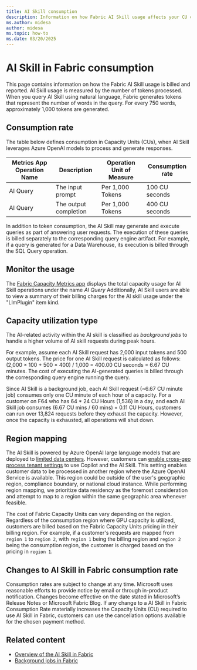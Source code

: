 ```yaml
---
title: AI Skill consumption
description: Information on how Fabric AI Skill usage affects your CU consumption.
ms.author: midesa
author: midesa
ms.topic: how-to
ms.date: 03/20/2025
---
```


# AI Skill in Fabric consumption

This page contains information on how the Fabric AI Skill usage is billed and reported. AI Skill usage is measured by the number of tokens processed. When you query AI Skill using natural language, Fabric generates tokens that represent the number of words in the query. For every 750 words, approximately 1,000 tokens are generated.

## Consumption rate
The table below defines consumption in Capacity Units (CUs), when AI Skill leverages Azure OpenAI models to process and generate responses.

| **Metrics App Operation Name** | **Description** | **Operation Unit of Measure** | **Consumption rate** |
|---|---|---|---|
|AI Query |The input prompt |Per 1,000 Tokens |100 CU seconds|
|AI Query |The output completion |Per 1,000 Tokens|400 CU seconds|

In addition to token consumption, the AI Skill may generate and execute queries as part of answering user requests. The execution of these queries is billed separately to the corresponding query engine artifact. For example, if a query is generated for a Data Warehouse, its execution is billed through the SQL Query operation.

## Monitor the usage  
The [Fabric Capacity Metrics app](../enterprise/metrics-app-compute-page.md) displays the total capacity usage for AI Skill operations under the name *AI Query* Additionally, AI Skill users are able to view a summary of their billing charges for the AI skill usage under the "LlmPlugin" item kind.

## Capacity utilization type 

The AI-related activity within the AI skill is classified as *background jobs* to handle a higher volume of AI skill requests during peak hours.

For example, assume each AI Skill request has 2,000 input tokens and 500 output tokens. The price for one AI Skill request is calculated as follows: (2,000 × 100 + 500 × 400) / 1,000 = 400.00 CU seconds = 6.67 CU minutes. The cost of executing the AI-generated queries is billed through the corresponding query engine running the query.

Since AI Skill is a background job, each AI Skill request (~6.67 CU minute job) consumes only one CU minute of each hour of a capacity. For a customer on F64 who has 64 * 24 CU Hours (1,536) in a day, and each AI Skill job consumes (6.67 CU mins / 60 mins) = 0.11 CU Hours, customers can run over 13,824 requests before they exhaust the capacity. However, once the capacity is exhausted, all operations will shut down.

## Region mapping 

The AI Skill is powered by Azure OpenAI large language models that are deployed to [limited data centers](../data-science/ai-services/ai-services-overview.md#available-regions). However, customers can [enable cross-geo process tenant settings](../admin/service-admin-portal-copilot.md) to use Copilot and the AI Skill. This setting enables customer data to be processed in another region where the Azure OpenAI Service is available. This region could be outside of the user's geographic region, compliance boundary, or national cloud instance. While performing region mapping, we prioritize data residency as the foremost consideration and attempt to map to a region within the same geographic area whenever feasible. 

The cost of Fabric Capacity Units can vary depending on the region. Regardless of the consumption region where GPU capacity is utilized, customers are billed based on the Fabric Capacity Units pricing in their billing region. For example, if a customer's requests are mapped from `region 1` to `region 2`, with `region 1` being the billing region and `region 2` being the consumption region, the customer is charged based on the pricing in `region 1`.

## Changes to AI Skill in Fabric consumption rate

Consumption rates are subject to change at any time. Microsoft uses reasonable efforts to provide notice by email or through in-product notification. Changes become effective on the date stated in Microsoft’s Release Notes or Microsoft Fabric Blog. If any change to a AI Skill in Fabric Consumption Rate materially increases the Capacity Units (CU) required to use AI Skill in Fabric, customers can use the cancellation options available for the chosen payment method.

## Related content

- [Overview of the AI Skill in Fabric](../data-science/concept-ai-skill.md)
- [Background jobs in Fabric](../enterprise/fabric-operations.md)

